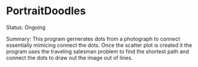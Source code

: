 # PortraitDoodles

Status: Ongoing

Summary: This program gernerates dots from a photograph to connect essentially mimicing connect the dots. Once the scatter plot is created it the program uses the traveling salesman problem to find the shortest path and connect the dots to draw out the image out of lines.
